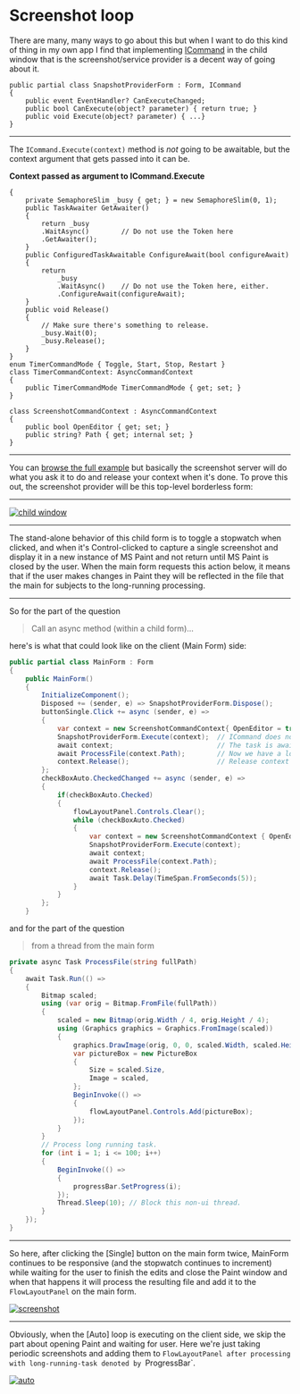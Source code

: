 # Screenshot loop
There are many, many ways to go about this but when I want to do this kind of thing in my own app I find that implementing [ICommand](https://learn.microsoft.com/en-us/dotnet/api/system.windows.input.icommand?view=net-8.0#definition) in the child window that is the screenshot/service provider is a decent way of going about it. 

```
public partial class SnapshotProviderForm : Form, ICommand
{
    public event EventHandler? CanExecuteChanged;
    public bool CanExecute(object? parameter) { return true; }
    public void Execute(object? parameter) { ...}
}
```
___

The `ICommand.Execute(context)` method is _not_ going to be awaitable, but the context argument that gets passed into it can be. 

**Context passed as argument to ICommand.Execute**

```csharpclass AsyncCommandContext
{
    private SemaphoreSlim _busy { get; } = new SemaphoreSlim(0, 1);
    public TaskAwaiter GetAwaiter()
    {
        return _busy
        .WaitAsync()        // Do not use the Token here
        .GetAwaiter();
    }
    public ConfiguredTaskAwaitable ConfigureAwait(bool configureAwait)
    {
        return
            _busy
            .WaitAsync()    // Do not use the Token here, either.
            .ConfigureAwait(configureAwait);
    }
    public void Release()
    {
        // Make sure there's something to release.
        _busy.Wait(0);
        _busy.Release();
    }
}
enum TimerCommandMode { Toggle, Start, Stop, Restart }
class TimerCommandContext: AsyncCommandContext
{
    public TimerCommandMode TimerCommandMode { get; set; }
}

class ScreenshotCommandContext : AsyncCommandContext
{ 
    public bool OpenEditor { get; set; }
    public string? Path { get; internal set; }
}
```
___

You can [browse the full example](https://github.com/IVSoftware/screenshots-00.git) but basically the screenshot server will do what you ask it to do and release your context when it's done. To prove this out, the screenshot provider will be this top-level borderless form:
___

[![child window][1]][1]
___

The stand-alone behavior of this child form is to toggle a stopwatch when clicked, and when it's Control-clicked to capture a single screenshot and display it in a new instance of MS Paint and not return until MS Paint is closed by the user.  When the main form requests this action below, it means that if the user makes changes in Paint they will be reflected in the file that the main for subjects to the long-running processing.

___

So for the part of the question

>Call an async method (within a child form)...

here's is what that could look like on the client (Main Form) side:

```csharp
public partial class MainForm : Form
{
    public MainForm()
    {
        InitializeComponent();
        Disposed += (sender, e) => SnapshotProviderForm.Dispose();
        buttonSingle.Click += async (sender, e) =>
        {
            var context = new ScreenshotCommandContext{ OpenEditor = true };
            SnapshotProviderForm.Execute(context);  // ICommand does not block and is not async.
            await context;                          // The task is awaited by virtue of the context awaiter.
            await ProcessFile(context.Path);        // Now we have a lock on the context.
            context.Release();                      // Release context for any 'other' awaiters of this context.
        };
        checkBoxAuto.CheckedChanged += async (sender, e) =>
        {
            if(checkBoxAuto.Checked) 
            {
                flowLayoutPanel.Controls.Clear();
                while (checkBoxAuto.Checked)
                {
                    var context = new ScreenshotCommandContext { OpenEditor = false }; // Different
                    SnapshotProviderForm.Execute(context);
                    await context;
                    await ProcessFile(context.Path);
                    context.Release();
                    await Task.Delay(TimeSpan.FromSeconds(5));
                }
            }
        };
    }
```

and for the part of the question

>from a thread from the main form

```csharp
private async Task ProcessFile(string fullPath)
{
    await Task.Run(() =>
    {
        Bitmap scaled;
        using (var orig = Bitmap.FromFile(fullPath))
        {
            scaled = new Bitmap(orig.Width / 4, orig.Height / 4);
            using (Graphics graphics = Graphics.FromImage(scaled))
            {
                graphics.DrawImage(orig, 0, 0, scaled.Width, scaled.Height);
                var pictureBox = new PictureBox
                {
                    Size = scaled.Size,
                    Image = scaled,
                };
                BeginInvoke(() =>
                {
                    flowLayoutPanel.Controls.Add(pictureBox);
                });
            }
        }
        // Process long running task.
        for (int i = 1; i <= 100; i++)
        {
            BeginInvoke(() =>
            {
                progressBar.SetProgress(i);
            });
            Thread.Sleep(10); // Block this non-ui thread.
        }
    });
}
```
___
So here, after clicking the [Single] button on the main form twice, MainForm continues to be responsive (and the stopwatch continues to increment) while waiting for the user to finish the edits and close the Paint window and when that happens it will process the resulting file and add it to the `FlowLayoutPanel` on the main form. 



[![screenshot][2]][2]

___


Obviously, when the [Auto] loop is executing on the client side, we skip the part about opening Paint and waiting for user. Here we're just taking periodic screenshots and adding them to `FlowLayoutPanel after processing with long-running-task denoted by `ProgressBar`.

[![auto][3]][3]


  [1]: https://i.stack.imgur.com/Fw0jk.png
  [2]: https://i.stack.imgur.com/WnJ0P.png
  [3]: https://i.stack.imgur.com/fRqoH.png